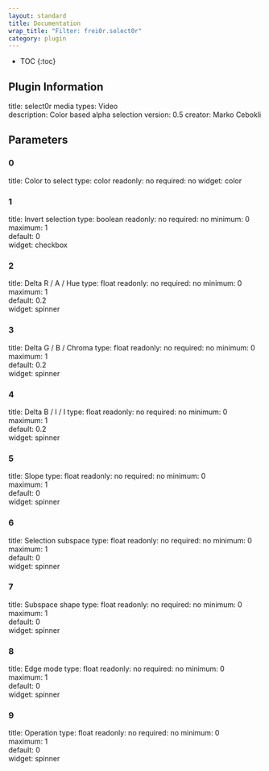 ```yaml
---
layout: standard
title: Documentation
wrap_title: "Filter: frei0r.select0r"
category: plugin
---
```

* TOC
{:toc}

## Plugin Information

title: select0r
media types:
Video  
description: Color based alpha selection
version: 0.5
creator: Marko Cebokli

## Parameters

### 0

title: Color to select  type: color
readonly: no
required: no
widget: color  

### 1

title: Invert selection  type: boolean
readonly: no
required: no
minimum: 0  
maximum: 1  
default: 0  
widget: checkbox  

### 2

title: Delta R / A / Hue  type: float
readonly: no
required: no
minimum: 0  
maximum: 1  
default: 0.2  
widget: spinner  

### 3

title: Delta G / B / Chroma  type: float
readonly: no
required: no
minimum: 0  
maximum: 1  
default: 0.2  
widget: spinner  

### 4

title: Delta B / I / I  type: float
readonly: no
required: no
minimum: 0  
maximum: 1  
default: 0.2  
widget: spinner  

### 5

title: Slope  type: float
readonly: no
required: no
minimum: 0  
maximum: 1  
default: 0  
widget: spinner  

### 6

title: Selection subspace  type: float
readonly: no
required: no
minimum: 0  
maximum: 1  
default: 0  
widget: spinner  

### 7

title: Subspace shape  type: float
readonly: no
required: no
minimum: 0  
maximum: 1  
default: 0  
widget: spinner  

### 8

title: Edge mode  type: float
readonly: no
required: no
minimum: 0  
maximum: 1  
default: 0  
widget: spinner  

### 9

title: Operation  type: float
readonly: no
required: no
minimum: 0  
maximum: 1  
default: 0  
widget: spinner  


